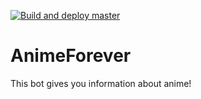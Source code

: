 [![Build and deploy master](https://github.com/Nikosar/AnimeForever/actions/workflows/gradle.yml/badge.svg)](https://github.com/Nikosar/AnimeForever/actions/workflows/gradle.yml)

# AnimeForever  
This bot gives you information about anime!

